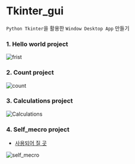# Tkinter_gui
 `Python Tkinter`을 활용한 `Window Desktop App` 만들기 

### 1. Hello world project
![frist](https://user-images.githubusercontent.com/45661217/139019816-a20ef0f3-3715-49bc-b761-08551782126e.png)  

### 2. Count project
![count](https://user-images.githubusercontent.com/45661217/139019838-9dda68a9-d0ab-4cff-b86f-436951cf996b.png)  

### 3. Calculations project
![Calculations](https://user-images.githubusercontent.com/45661217/139019846-8666e1b3-60be-48a1-b65e-bb76f3f5675c.png)  

### 4. Self_mecro project
- <a href="https://github.com/min050410/auto_self"> 사용되어 질 곳 </a>  
  
![self_mecro](https://user-images.githubusercontent.com/45661217/139019853-577ff06b-c159-4741-bb2e-b20825e61c00.png)  
